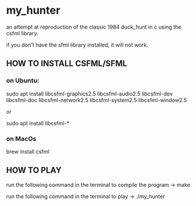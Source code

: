 # my_hunter
an attempt at reproduction of the classic 1984 duck_hunt in c using the csfml library.

if you don't have the sfml library installed, it will not work.

## HOW TO INSTALL CSFML/SFML

### on Ubuntu:

sudo apt install libcsfml-graphics2.5 libcsfml-audio2.5 libcsfml-dev libcsfml-doc libcsfml-network2.5 libcsfml-system2.5 libcsfml-window2.5

or

sudo apt install libcsfml-*

### on MacOs

brew install csfml

## HOW TO PLAY

run the following command in the terminal to compile the program -> make

run the following command in the terminal to play -> ./my_hunter

